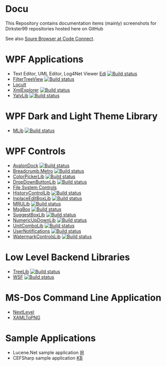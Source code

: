 # Docu
This Repository contains documentation items (mainly) screenshots for Dirkster99 repositories hosted here on GitHub

See also <a href="http://sourcebrowser.io/Browse/Dirkster99">Soure Browser at Code Connect</a>.

# WPF Applications
* Text Editor, UML Editor, Log4Net Viewer [Edi](https://github.com/Dirkster99/Edi) [![Build status](https://ci.appveyor.com/api/projects/status/7r06lm7v5o9xq7xj?svg=true)](https://ci.appveyor.com/project/Dirkster99/edi)
* [FilterTreeView](https://github.com/Dirkster99/FilterTreeView) [![Build status](https://ci.appveyor.com/api/projects/status/u762r32aupstrsph?svg=true)](https://ci.appveyor.com/project/Dirkster99/filtertreeview)
* [Locult](https://github.com/Dirkster99/Locult)
* [XmlExplorer](https://github.com/Dirkster99/XmlExplorer) [![Build status](https://ci.appveyor.com/api/projects/status/u762r32aupstrsph?svg=true)](https://ci.appveyor.com/project/Dirkster99/XmlExplorer)
* [YalvLib](https://github.com/Dirkster99/YalvLib) [![Build status](https://ci.appveyor.com/api/projects/status/u762r32aupstrsph?svg=true)](https://ci.appveyor.com/project/Dirkster99/YalvLib)

# WPF Dark and Light Theme Library
* [MLib](https://github.com/Dirkster99/MLib) [![Build status](https://ci.appveyor.com/api/projects/status/mhg80nk8ywbk9dat?svg=true)](https://ci.appveyor.com/project/Dirkster99/mlib)

# WPF Controls

* [AvalonDock](https://github.com/Dirkster99/AvalonDock) [![Build status](https://ci.appveyor.com/api/projects/status/kq2wyupx5hm7fok2?svg=true)](https://ci.appveyor.com/project/Dirkster99/avalondock)
* [Breadcrumb.Metro](https://github.com/Dirkster99/bm) [![Build status](https://ci.appveyor.com/api/projects/status/rbxt9vtsth75o87i?svg=true)](https://ci.appveyor.com/project/Dirkster99/bm)
* [ColorPickerLib](https://github.com/Dirkster99/ColorPickerLib) [![Build status](https://ci.appveyor.com/api/projects/status/0e19uif3f40tsppi?svg=true)](https://ci.appveyor.com/project/Dirkster99/colorpickerlib)
* [DropDownButtonLib](https://github.com/Dirkster99/DropDownButtonLib) [![Build status](https://ci.appveyor.com/api/projects/status/ie3dx7fa4vujwhgs?svg=true)](https://ci.appveyor.com/project/Dirkster99/dropdownbuttonlib)
* [File System Controls](https://github.com/Dirkster99/fsc)
* [HistoryControlLib](https://github.com/Dirkster99/HistoryControlLib) [![Build status](https://ci.appveyor.com/api/projects/status/b5aljj6ec5cn10c0/branch/master?svg=true)](https://ci.appveyor.com/project/Dirkster99/historycontrollib/branch/master)
* [InplaceEditBoxLib](https://github.com/Dirkster99/InplaceEditBoxLib) [![Build status](https://ci.appveyor.com/api/projects/status/7g6bx6uku9e1qow8?svg=true)](https://ci.appveyor.com/project/Dirkster99/inplaceeditboxlib)
* [MRULib](https://github.com/Dirkster99/MRULib) [![Build status](https://ci.appveyor.com/api/projects/status/hs63uymamjh9p34u?svg=true)](https://ci.appveyor.com/project/Dirkster99/mrulib)
* [MsgBox](https://github.com/Dirkster99/MsgBox) [![Build status](https://ci.appveyor.com/api/projects/status/0fsqyn7spal3ir2k?svg=true)](https://ci.appveyor.com/project/Dirkster99/msgbox)
* [SuggestBoxLib](https://github.com/Dirkster99/SuggestBoxLib) [![Build status](https://ci.appveyor.com/api/projects/status/0fsqyn7spal3ir2k?svg=true)](https://ci.appveyor.com/project/Dirkster99/SuggestBoxLib)
* [NumericUpDownLib](https://github.com/Dirkster99/NumericUpDownLib) [![Build status](https://img.shields.io/appveyor/ci/Dirkster99/NumericUpDownLib.svg)](https://ci.appveyor.com/project/Dirkster99/NumericUpDownLib)
* [UnitComboLib](https://github.com/Dirkster99/UnitComboLib) [![Build status](https://ci.appveyor.com/api/projects/status/8rmd1b9d35efwunj?svg=true)](https://ci.appveyor.com/project/Dirkster99/unitcombolib)
* [UserNotifications](https://github.com/Dirkster99/UserNotifications) [![Build status](https://ci.appveyor.com/api/projects/status/a4gtps078k9fnp9i?svg=true)](https://ci.appveyor.com/project/Dirkster99/usernotifications)
* [WatermarkControlsLib](https://github.com/Dirkster99/WatermarkControlsLib) [![Build status](https://ci.appveyor.com/api/projects/status/c44414w3s1ow8eb5?svg=true)](https://ci.appveyor.com/project/Dirkster99/watermarkcontrolslib)

# Low Level Backend Libraries
* [TreeLib](https://github.com/Dirkster99/TreeLib/) [![Build status](https://ci.appveyor.com/api/projects/status/de18xc6i431xnlvg?svg=true)](https://ci.appveyor.com/project/Dirkster99/treelib)
* [WSF](https://github.com/Dirkster99/WSF/) [![Build status](https://ci.appveyor.com/api/projects/status/i17iks30rv2xh5gg?svg=true)](https://ci.appveyor.com/project/Dirkster99/wsf)

# MS-Dos Command Line Application
* [NextLevel](https://github.com/Dirkster99/NextLevel)
* [XAMLToPNG](https://github.com/Dirkster99/XAMLToPNG)

# Sample Applications
* Lucene.Net sample application [IR](https://github.com/Dirkster99/IR)
* CEFSharp sample application [KB](https://github.com/Dirkster99/KB)
